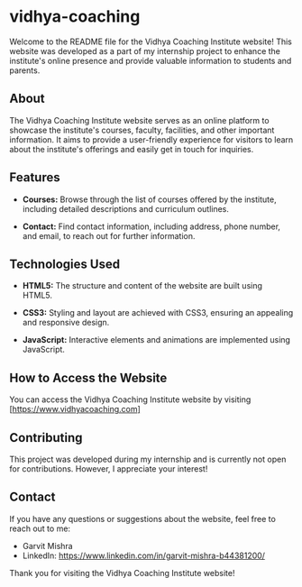 # vidhya-coaching
 
Welcome to the README file for the Vidhya Coaching Institute website! This website was developed as a part of my internship project to enhance the institute's online presence and provide valuable information to students and parents.

## About

The Vidhya Coaching Institute website serves as an online platform to showcase the institute's courses, faculty, facilities, and other important information. It aims to provide a user-friendly experience for visitors to learn about the institute's offerings and easily get in touch for inquiries.

## Features

- **Courses:** Browse through the list of courses offered by the institute, including detailed descriptions and curriculum outlines.

- **Contact:** Find contact information, including address, phone number, and email, to reach out for further information.

## Technologies Used

- **HTML5:** The structure and content of the website are built using HTML5.

- **CSS3:** Styling and layout are achieved with CSS3, ensuring an appealing and responsive design.

- **JavaScript:** Interactive elements and animations are implemented using JavaScript.

## How to Access the Website

You can access the Vidhya Coaching Institute website by visiting [https://www.vidhyacoaching.com]

## Contributing

This project was developed during my internship and is currently not open for contributions. However, I appreciate your interest!

## Contact

If you have any questions or suggestions about the website, feel free to reach out to me:
- Garvit Mishra
- LinkedIn: https://www.linkedin.com/in/garvit-mishra-b44381200/

Thank you for visiting the Vidhya Coaching Institute website!
